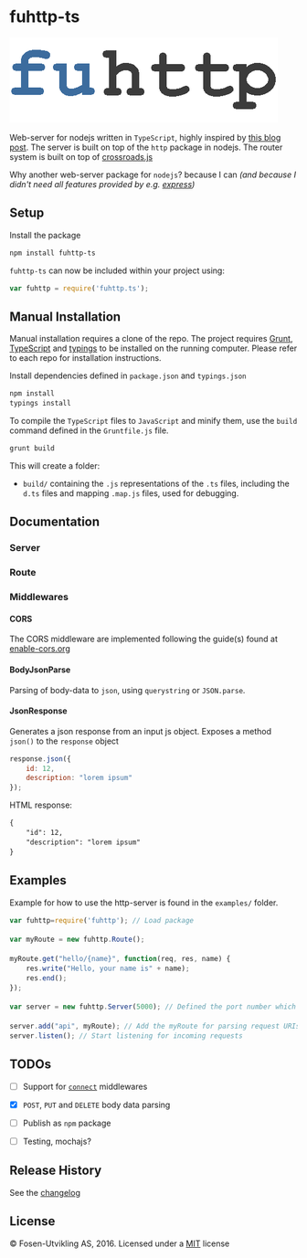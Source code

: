 # fuhttp-ts

![fuhttp](./media/fuhttp.png "fuhttp-ts logo")

Web-server for nodejs written in `TypeScript`, highly inspired by [this blog post](https://nodejs.org/en/docs/guides/anatomy-of-an-http-transaction/). The server is built on top of the `http` package in nodejs. The router system is built on top of [crossroads.js](https://github.com/millermedeiros/crossroads.js)

Why another web-server package for `nodejs`? because I can _(and because I didn't need all features provided by e.g. [express](https://github.com/expressjs/express))_

## Setup

Install the package

```bash
npm install fuhttp-ts
```

`fuhttp-ts` can now be included within your project using:

```js
var fuhttp = require('fuhttp.ts');
```


## Manual Installation

Manual installation requires a clone of the repo.
The project requires [Grunt](https://github.com/gruntjs/grunt), [TypeScript](https://github.com/Microsoft/TypeScript) and [typings](https://github.com/typings/typings) to be installed on the running computer. Please refer to each repo for installation instructions.

Install dependencies defined in `package.json` and `typings.json`

```bash
npm install
typings install
```

To compile the `TypeScript` files to `JavaScript` and minify them, use the `build` command defined in the `Gruntfile.js` file.

```bash
grunt build
```

This will create a folder:

- `build/` containing the `.js` representations of the `.ts` files, including the `d.ts` files and mapping `.map.js` files, used for debugging.


## Documentation

### Server

### Route

### Middlewares

#### CORS

The CORS middleware are implemented following the guide(s) found at [enable-cors.org](http://enable-cors.org)

#### BodyJsonParse

Parsing of body-data to `json`, using `querystring` or `JSON.parse`.

#### JsonResponse

Generates a json response from an input js object. Exposes a method `json()` to the `response` object

```js
response.json({
    id: 12,
    description: "lorem ipsum"
});
```

HTML response:

```html
{
    "id": 12,
    "description": "lorem ipsum"
}
```

## Examples

Example for how to use the http-server is found in the `examples/` folder.

```js
var fuhttp=require('fuhttp'); // Load package

var myRoute = new fuhttp.Route();

myRoute.get("hello/{name}", function(req, res, name) {
    res.write("Hello, your name is" + name);
    res.end();
});

var server = new fuhttp.Server(5000); // Defined the port number which the http-server should accept connections

server.add("api", myRoute); // Add the myRoute for parsing request URIs and call appropriate route
server.listen(); // Start listening for incoming requests
```

## TODOs

- [ ] Support for [`connect`](https://github.com/senchalabs/connect) middlewares
- [x] `POST`, `PUT` and `DELETE` body data parsing
- [ ] Publish as `npm` package
- [ ] Testing, mochajs?


## Release History

See the [changelog](CHANGELOG.md)

## License

© Fosen-Utvikling AS, 2016. Licensed under a [MIT](LICENSE) license

